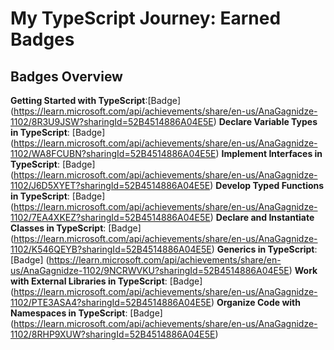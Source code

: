 # My TypeScript Journey: Earned Badges 
## Badges Overview
**Getting Started with TypeScript**:[Badge] (https://learn.microsoft.com/api/achievements/share/en-us/AnaGagnidze-1102/8R3U9JSW?sharingId=52B4514886A04E5E)
**Declare Variable Types in TypeScript**: [Badge] (https://learn.microsoft.com/api/achievements/share/en-us/AnaGagnidze-1102/WA8FCUBN?sharingId=52B4514886A04E5E)
**Implement Interfaces in TypeScript**: [Badge] (https://learn.microsoft.com/api/achievements/share/en-us/AnaGagnidze-1102/J6D5XYET?sharingId=52B4514886A04E5E)
**Develop Typed Functions in TypeScript**: [Badge] (https://learn.microsoft.com/api/achievements/share/en-us/AnaGagnidze-1102/7EA4XKEZ?sharingId=52B4514886A04E5E)
**Declare and Instantiate Classes in TypeScript**: [Badge] (https://learn.microsoft.com/api/achievements/share/en-us/AnaGagnidze-1102/K546QEYB?sharingId=52B4514886A04E5E)
**Generics in TypeScript**: [Badge] (https://learn.microsoft.com/api/achievements/share/en-us/AnaGagnidze-1102/9NCRWVKU?sharingId=52B4514886A04E5E)
**Work with External Libraries in TypeScript**: [Badge] (https://learn.microsoft.com/api/achievements/share/en-us/AnaGagnidze-1102/PTE3ASA4?sharingId=52B4514886A04E5E)
**Organize Code with Namespaces in TypeScript**: [Badge] (https://learn.microsoft.com/api/achievements/share/en-us/AnaGagnidze-1102/8RHP9XUW?sharingId=52B4514886A04E5E)
